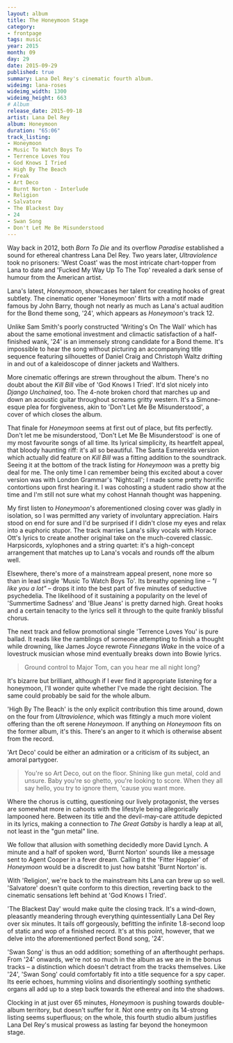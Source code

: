 ```yaml
---
layout: album
title: The Honeymoon Stage
category:
- frontpage
tags: music
year: 2015
month: 09
day: 29
date: 2015-09-29
published: true
summary: Lana Del Rey's cinematic fourth album.
wideimg: lana-roses
wideimg_width: 1300
wideimg_height: 663
# Album
release_date: 2015-09-18
artist: Lana Del Rey
album: Honeymoon
duration: "65:06"
track_listing:
- Honeymoon
- Music To Watch Boys To
- Terrence Loves You
- God Knows I Tried
- High By The Beach
- Freak
- Art Deco
- Burnt Norton - Interlude
- Religion
- Salvatore
- The Blackest Day
- 24
- Swan Song
- Don't Let Me Be Misunderstood
---
```

Way back in 2012, both _Born To Die_ and its overflow _Paradise_ established a sound for ethereal chantress Lana Del Rey.
Two years later, _Ultraviolence_ took no prisoners:
'West Coast' was the most intricate chart-topper from Lana to date
and 'Fucked My Way Up To The Top' revealed a dark sense of humour from the American artist.

Lana's latest, _Honeymoon_, showcases her talent for creating hooks of great subtlety.
The cinematic opener 'Honeymoon' flirts with a motif made famous by John Barry,
though not nearly as much as Lana's actual audition for the Bond theme song, '24',
which appears as _Honeymoon_'s track 12.

Unlike Sam Smith's poorly constructed 'Writing's On The Wall' which has about the
same emotional investment and climactic satisfaction of a half-finished wank,
'24' is an immensely strong candidate for a Bond theme.
It's impossible to hear the song without picturing an accompanying title sequence
featuring silhouettes of Daniel Craig and Christoph Waltz drifting in and out of a kaleidoscope of dinner jackets and Walthers.

More cinematic offerings are strewn throughout the album.
There's no doubt about the _Kill Bill_ vibe of 'God Knows I Tried'.
It'd slot nicely into _Django Unchained_, too.
The 4-note broken chord that marches up and down an acoustic guitar throughout screams gritty western.
It's a Simone-esque plea for forgiveness, akin to 'Don't Let Me Be Misunderstood',
a cover of which closes the album.

That finale for _Honeymoon_ seems at first out of place, but fits perfectly.
Don't let me be misunderstood, 'Don't Let Me Be Misunderstood' is one of my most favourite songs of all time.
Its lyrical simplicity, its heartfelt appeal, that bloody haunting riff: it's all so beautiful.
The Santa Esmerelda version which actually did feature on _Kill Bill_ was a fitting addition to the soundtrack.
Seeing it at the bottom of the track listing for _Honeymoon_ was a pretty big deal for me.
The only time I can remember being this excited about a cover version was with London Grammar's 'Nightcall';
I made some pretty horrific contortions upon first hearing it.
I was cohosting a student radio show at the time and
I'm still not sure what my cohost Hannah thought was happening.

My first listen to _Honeymoon_'s aforementioned closing cover was gladly in isolation,
so I was permitted any variety of involuntary appreciation.
Hairs stood on end for sure and I'd be surprised if I didn't close my eyes and relax into a euphoric stupor.
The track marries Lana's silky vocals with Horace Ott's lyrics to create another original take on the much-covered classic.
Harpsicords, xylophones and a string quartet: it's a high-concept arrangement that matches up to Lana's vocals and rounds off the album well.

Elsewhere, there's more of a mainstream appeal present,
none more so than in lead single 'Music To Watch Boys To'.
Its breathy opening line – _"I like you a lot"_ –
drops it into the best part of five minutes of seductive psychedelia.
The likelihood of it sustaining a popularity on the level of 'Summertime Sadness' and 'Blue Jeans'
is pretty darned high.
Great hooks and a certain tenacity to the lyrics sell it through to the quite frankly blissful chorus.

The next track and fellow promotional single 'Terrence Loves You' is pure ballad.
It reads like the ramblings of someone attempting to finish a thought while drowning,
like James Joyce rewrote _Finnegans Wake_ in the voice of a lovestruck musician
whose mind eventually breaks down into Bowie lyrics.

<blockquote>Ground control to Major Tom, can you hear me all night long?</blockquote>

It's bizarre but brilliant, although if I ever find it appropriate listening for a honeymoon,
I'll wonder quite whether I've made the right decision.
The same could probably be said for the whole album.

'High By The Beach' is the only explicit contribution this time around,
down on the four from _Ultraviolence_,
which was fittingly a much more violent offering than the oft serene _Honeymoon_.
If anything on _Honeymoon_ fits on the former album, it's this.
There's an anger to it which is otherwise absent from the record.

'Art Deco' could be either an admiration or a criticism of its subject, an amoral partygoer.

<blockquote>You're so Art Deco, out on the floor.
Shining like gun metal, cold and unsure.
Baby you're so ghetto, you're looking to score.
When they all say hello, you try to ignore them,
'cause you want more.
</blockquote>

Where the chorus is cutting, questioning our lively protagonist, the verses are somewhat more in cahoots with the lifestyle
being allegorically lampooned here.
Between its title and the devil-may-care attitude depicted in its lyrics,
making a connection to _The Great Gatsby_ is hardly a leap at all,
not least in the "gun metal" line.

We follow that allusion with something decidedly more David Lynch.
A minute and a half of spoken word, 'Burnt Norton' sounds like a message sent to Agent Cooper in a fever dream.
Calling it the 'Fitter Happier' of _Honeymoon_ would be a discredit to just how batshit 'Burnt Norton' is.

With 'Religion', we're back to the mainstream hits Lana can brew up so well.
'Salvatore' doesn't quite conform to this direction,
reverting back to the cinematic sensations left behind at 'God Knows I Tried'.

'The Blackest Day' would make quite the closing track.
It's a wind-down,
pleasantly meandering through everything quintessentially Lana Del Rey over six minutes.
It tails off gorgeously, befitting the infinite 1.8-second loop of static and wop of a finished record.
It's at this point, however, that we delve into the aforementioned perfect Bond song, '24'.

'Swan Song' is thus an odd addition; something of an afterthought perhaps.
From '24' onwards, we're not so much in the album as we are in the bonus tracks
– a distinction which doesn't detract from the tracks themselves.
Like '24', 'Swan Song' could comfortably fit into a title sequence for a spy caper.
Its eerie echoes, humming violins and disorientingly soothing synthetic organs
all add up to a step back towards the ethereal and into the shadows.

Clocking in at just over 65 minutes, _Honeymoon_ is pushing towards double-album territory,
but doesn't suffer for it.
Not one entry on its 14-strong listing seems superfluous;
on the whole, this fourth studio album
justifies Lana Del Rey's musical prowess as lasting far beyond the honeymoon stage.